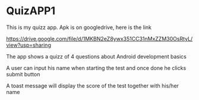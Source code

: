 # QuizAPP1
This is my quizz app. Apk is on googledrive, here is the link 

https://drive.google.com/file/d/1MKBN2eZ8ywx351CC31nMxZZM30OsRtyL/view?usp=sharing

The app shows a quizz of 4 questions about Android development basics

A user can input his name when starting the test and once done he clicks submit button

A toast message will display the score of the test together with his/her name
